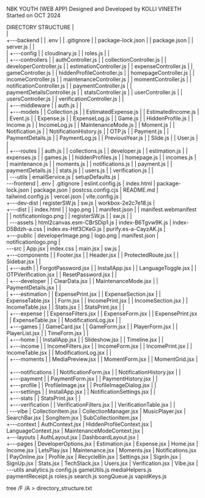 NBK YOUTH (WEB APP)
Designed and Developed by KOLLI VINEETH
Started on OCT 2024

DIRECTORY STRUCTURE
|   
|   
+---backend
|   |   .env
|   |   .gitignore
|   |   package-lock.json
|   |   package.json
|   |   server.js
|   |   
|   +---config
|   |       cloudinary.js
|   |       roles.js
|   |       
|   +---controllers
|   |       authController.js
|   |       collectionController.js
|   |       developerController.js
|   |       estimationController.js
|   |       expenseController.js
|   |       gameController.js
|   |       hiddenProfileController.js
|   |       homepageController.js
|   |       incomeController.js
|   |       maintenanceController.js
|   |       momentController.js
|   |       notificationController.js
|   |       paymentController.js
|   |       paymentDetailsController.js
|   |       statsController.js
|   |       userController.js
|   |       usersController.js
|   |       verificationController.js
|   |       
|   +---middleware
|   |       auth.js
|   |       
|   +---models
|   |       Collection.js
|   |       EstimatedExpense.js
|   |       EstimatedIncome.js
|   |       Event.js
|   |       Expense.js
|   |       ExpenseLog.js
|   |       Game.js
|   |       HiddenProfile.js
|   |       Income.js
|   |       IncomeLog.js
|   |       MaintenanceMode.js
|   |       Moment.js
|   |       Notification.js
|   |       NotificationHistory.js
|   |       OTP.js
|   |       Payment.js
|   |       PaymentDetails.js
|   |       PaymentLog.js
|   |       PreviousYear.js
|   |       Slide.js
|   |       User.js
|   |       
|   +---routes
|   |       auth.js
|   |       collections.js
|   |       developer.js
|   |       estimation.js
|   |       expenses.js
|   |       games.js
|   |       hiddenProfiles.js
|   |       homepage.js
|   |       incomes.js
|   |       maintenance.js
|   |       moments.js
|   |       notifications.js
|   |       payment.js
|   |       paymentDetails.js
|   |       stats.js
|   |       users.js
|   |       verification.js
|   |       
|   \---utils
|           emailService.js
|           setupDefaults.js
|           
\---frontend
    |   .env
    |   .gitignore
    |   eslint.config.js
    |   index.html
    |   package-lock.json
    |   package.json
    |   postcss.config.cjs
    |   README.md
    |   tailwind.config.js
    |   vercel.json
    |   vite.config.js
    |   
    +---dev-dist
    |       registerSW.js
    |       sw.js
    |       workbox-2e2c7e18.js
    |       
    +---dist
    |   |   index.html
    |   |   logo.png
    |   |   manifest.json
    |   |   manifest.webmanifest
    |   |   notificationlogo.png
    |   |   registerSW.js
    |   |   sw.js
    |   |   
    |   \---assets
    |           html2canvas.esm-CBrSDip1.js
    |           index-B6Tgvw9K.js
    |           index-D5Bdzh-a.css
    |           index.es-Htf3CKeG.js
    |           purify.es-a-CayzAK.js
    |           
    +---public
    |       developerImage.png
    |       logo.png
    |       manifest.json
    |       notificationlogo.png
    |       
    \---src
        |   App.jsx
        |   index.css
        |   main.jsx
        |   sw.js
        |   
        +---components
        |   |   Footer.jsx
        |   |   Header.jsx
        |   |   ProtectedRoute.jsx
        |   |   Sidebar.jsx
        |   |   
        |   +---auth
        |   |       ForgotPassword.jsx
        |   |       InstallApp.jsx
        |   |       LanguageToggle.jsx
        |   |       OTPVerification.jsx
        |   |       ResetPassword.jsx
        |   |       
        |   +---developer
        |   |       ClearData.jsx
        |   |       MaintenanceMode.jsx
        |   |       PaymentDetails.jsx
        |   |       
        |   +---estimation
        |   |       ExpensePrint.jsx
        |   |       ExpenseSection.jsx
        |   |       ExpenseTable.jsx
        |   |       Form.jsx
        |   |       IncomePrint.jsx
        |   |       IncomeSection.jsx
        |   |       IncomeTable.jsx
        |   |       Stats.jsx
        |   |       StatsPrint.jsx
        |   |       
        |   +---expense
        |   |       ExpenseFilters.jsx
        |   |       ExpenseForm.jsx
        |   |       ExpensePrint.jsx
        |   |       ExpenseTable.jsx
        |   |       ModificationLog.jsx
        |   |       
        |   +---games
        |   |       GameCard.jsx
        |   |       GameForm.jsx
        |   |       PlayerForm.jsx
        |   |       PlayerList.jsx
        |   |       TimeForm.jsx
        |   |       
        |   +---home
        |   |       InstallApp.jsx
        |   |       Slideshow.jsx
        |   |       Timeline.jsx
        |   |       
        |   +---income
        |   |       IncomeFilters.jsx
        |   |       IncomeForm.jsx
        |   |       IncomePrint.jsx
        |   |       IncomeTable.jsx
        |   |       ModificationLog.jsx
        |   |       
        |   +---moments
        |   |       MediaPreview.jsx
        |   |       MomentForm.jsx
        |   |       MomentGrid.jsx
        |   |       
        |   +---notifications
        |   |       NotificationForm.jsx
        |   |       NotificationHistory.jsx
        |   |       
        |   +---payment
        |   |       PaymentForm.jsx
        |   |       PaymentHistory.jsx
        |   |       
        |   +---profile
        |   |       ProfileImage.jsx
        |   |       ProfileImageDialog.jsx
        |   |       
        |   +---settings
        |   |       InstallApp.jsx
        |   |       NotificationSettings.jsx
        |   |       
        |   +---stats
        |   |       StatsPrint.jsx
        |   |       
        |   +---verification
        |   |       VerificationFilters.jsx
        |   |       VerificationTable.jsx
        |   |       
        |   \---vibe
        |           CollectionItem.jsx
        |           CollectionManager.jsx
        |           MusicPlayer.jsx
        |           SearchBar.jsx
        |           SongItem.jsx
        |           SubCollectionItem.jsx
        |           
        +---context
        |       AuthContext.jsx
        |       HiddenProfileContext.jsx
        |       LanguageContext.jsx
        |       MaintenanceModeContext.jsx
        |       
        +---layouts
        |       AuthLayout.jsx
        |       DashboardLayout.jsx
        |       
        +---pages
        |       DeveloperOptions.jsx
        |       Estimation.jsx
        |       Expense.jsx
        |       Home.jsx
        |       Income.jsx
        |       LetsPlay.jsx
        |       Maintenance.jsx
        |       Moments.jsx
        |       Notifications.jsx
        |       PayOnline.jsx
        |       Profile.jsx
        |       RecycleBin.jsx
        |       Settings.jsx
        |       SignIn.jsx
        |       SignUp.jsx
        |       Stats.jsx
        |       TechStack.jsx
        |       Users.jsx
        |       Verification.jsx
        |       Vibe.jsx
        |       
        \---utils
                analytics.js
                config.js
                gameUtils.js
                mediaHelpers.js
                paymentReceipt.js
                roles.js
                search.js
                songQueue.js
                vapidKeys.js
                

tree /F /A  > directory_structure.txt
